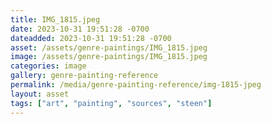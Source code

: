 ```yaml
---
title: IMG_1815.jpeg
date: 2023-10-31 19:51:28 -0700
dateadded: 2023-10-31 19:51:28 -0700
asset: /assets/genre-paintings/IMG_1815.jpeg
image: /assets/genre-paintings/IMG_1815.jpeg
categories: image
gallery: genre-painting-reference
permalink: /media/genre-painting-reference/img-1815-jpeg
layout: asset
tags: ["art", "painting", "sources", "steen"]
--- 
```

